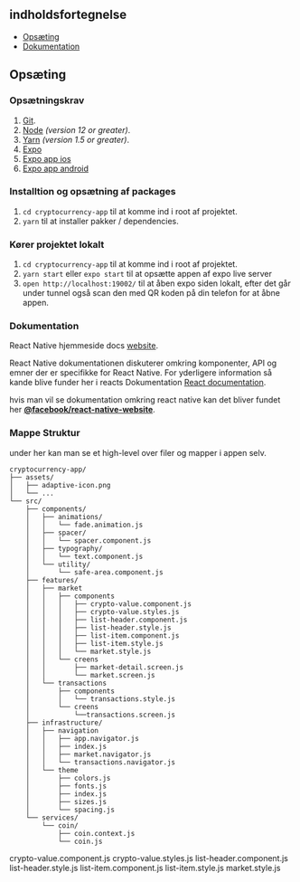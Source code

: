 ## indholdsfortegnelse

- [Opsæting](#-opsæting)
- [Dokumentation](#-dokumentation)


## Opsæting

### Opsætningskrav

1.  [Git](https://git-scm.com/downloads).
1.  [Node](https://nodejs.org/en/download/) _(version 12 or greater)_.
1.  [Yarn](https://yarnpkg.com/lang/en/docs/install/) _(version 1.5 or greater)_.
1.  [Expo](https://docs.expo.dev/get-started/installation/)
1.  [Expo app ios](https://apps.apple.com/us/app/expo-go/id982107779)
1.  [Expo app android](https://play.google.com/store/apps/details?id=host.exp.exponent&hl=da&gl=US)

### Installtion og opsætning af packages

1.  `cd cryptocurrency-app` til at komme ind i root af projektet.
1.  `yarn` til at installer pakker / dependencies.

### Kører projektet lokalt 

1.  `cd cryptocurrency-app` til at komme ind i root af projektet.
1.  `yarn start` eller `expo start` til at opsætte appen af expo live server 
1.  `open http://localhost:19002/` til at åben expo siden lokalt, efter det går under tunnel også scan den med QR koden på din telefon for at åbne appen.


### Dokumentation

React Native hjemmeside docs [website][docs].

React Native dokumentationen diskuterer omkring komponenter, API og emner der er specifikke for React Native. For yderligere information så kande blive funder her i reacts Dokumentation [React documentation][r-docs].

hvis man vil se dokumentation omkring react native kan det bliver fundet her [**@facebook/react-native-website**][repo-website].

[docs]: https://reactnative.dev/docs/getting-started
[r-docs]: https://reactjs.org/docs/getting-started.html
[repo-website]: https://github.com/facebook/react-native-website

### Mappe Struktur

under her kan man se et high-level over filer og mapper i appen selv.

```
cryptocurrency-app/
├── assets/
│   ├── adaptive-icon.png
│   └── ...
└── src/
    ├── components/
    │   ├── animations/
    │   │   └── fade.animation.js
    │   ├── spacer/
    │   │   └── spacer.component.js
    │   ├── typography/
    │   │   └── text.component.js
    │   └── utility/
    │       └── safe-area.component.js
    ├── features/
    │   ├── market
    │   │   ├── components
    │   │   │   ├── crypto-value.component.js
    │   │   │   ├── crypto-value.styles.js
    │   │   │   ├── list-header.component.js
    │   │   │   ├── list-header.style.js
    │   │   │   ├── list-item.component.js
    │   │   │   ├── list-item.style.js
    │   │   │   └── market.style.js
    │   │   └── creens
    │   │       ├── market-detail.screen.js
    │   │       └── market.screen.js
    │   └── transactions
    │       ├── components
    │       │   └── transactions.style.js
    │       └── creens
    │           └──transactions.screen.js
    ├── infrastructure/
    │   ├── navigation
    │   │   ├── app.navigator.js
    │   │   ├── index.js
    │   │   ├── market.navigator.js
    │   │   └── transactions.navigator.js
    │   └── theme
    │       ├── colors.js
    │       ├── fonts.js
    │       ├── index.js
    │       ├── sizes.js
    │       └── spacing.js
    └── services/
        └── coin/
            ├── coin.context.js
            └── coin.js

```
crypto-value.component.js
crypto-value.styles.js
list-header.component.js
list-header.style.js
list-item.component.js
list-item.style.js
market.style.js
